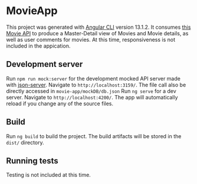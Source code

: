 # MovieApp

This project was generated with [Angular CLI](https://github.com/angular/angular-cli) version 13.1.2. It consumes [this Movie API](https://dcitmovieapi.herokuapp.com/) to produce a Master-Detail view of Movies and Movie details, as well as user comments for movies. At this time, responsiveness is not included in the appication.

## Development server

Run `npm run mock:server` for the development mocked API server made with [json-server](https://www.npmjs.com/package/json-server). Navigate to `http://localhost:3159/`. The file call also be directly accessed in `movie-app/mockDB/db.json`
Run `ng serve` for a dev server. Navigate to `http://localhost:4200/`. The app will automatically reload if you change any of the source files.

## Build

Run `ng build` to build the project. The build artifacts will be stored in the `dist/` directory.

## Running tests
Testing is not included at this time.
